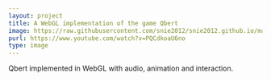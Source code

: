 ```yaml
---
layout: project
title: A WebGL implementation of the game Qbert
image: https://raw.githubusercontent.com/snie2012/snie2012.github.io/master/images/projects/qbert.png
purl: https://www.youtube.com/watch?v=PQCdkoaU6no
type: image
---
```


Qbert implemented in WebGL with audio, animation and interaction.